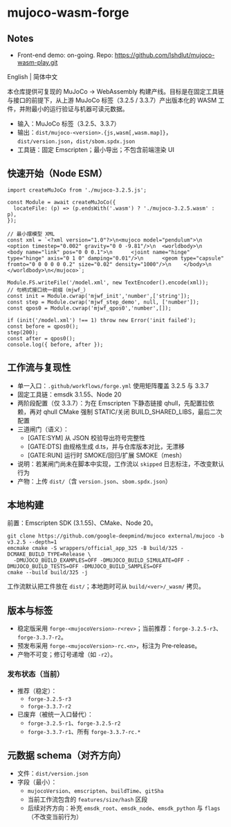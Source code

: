 # mujoco-wasm-forge

## Notes

- Front-end demo: on-going. Repo: https://github.com/lshdlut/mujoco-wasm-play.git

English | 简体中文

本仓库提供可复现的 MuJoCo → WebAssembly 构建产线。目标是在固定工具链与接口的前提下，从上游 MuJoCo 标签（3.2.5 / 3.3.7）产出版本化的 WASM 工件，并附最小的运行验证与机器可读元数据。

- 输入：MuJoCo 标签（3.2.5、3.3.7）
- 输出：`dist/mujoco-<version>.{js,wasm[,wasm.map]}`，`dist/version.json`，`dist/sbom.spdx.json`
- 工具链：固定 Emscripten；最小导出；不包含前端渲染 UI

## 快速开始（Node ESM）

```
import createMuJoCo from './mujoco-3.2.5.js';

const Module = await createMuJoCo({
  locateFile: (p) => (p.endsWith('.wasm') ? './mujoco-3.2.5.wasm' : p),
});

// 最小摆模型 XML
const xml = `<?xml version="1.0"?>\n<mujoco model="pendulum">\n  <option timestep="0.002" gravity="0 0 -9.81"/>\n  <worldbody>\n    <body name="link" pos="0 0 0.1">\n      <joint name="hinge" type="hinge" axis="0 1 0" damping="0.01"/>\n      <geom type="capsule" fromto="0 0 0 0 0 0.2" size="0.02" density="1000"/>\n    </body>\n  </worldbody>\n</mujoco>`;

Module.FS.writeFile('/model.xml', new TextEncoder().encode(xml));
// 句柄式接口统一前缀（mjwf_）
const init = Module.cwrap('mjwf_init','number',['string']);
const step = Module.cwrap('mjwf_step_demo', null, ['number']);
const qpos0 = Module.cwrap('mjwf_qpos0','number',[]);

if (init('/model.xml') !== 1) throw new Error('init failed');
const before = qpos0();
step(200);
const after = qpos0();
console.log({ before, after });
```

## 工作流与复现性

- 单一入口：`.github/workflows/forge.yml` 使用矩阵覆盖 3.2.5 与 3.3.7
- 固定工具链：emsdk 3.1.55、Node 20
- 两阶段配置（仅 3.3.7）：为在 Emscripten 下静态链接 qhull，先配置拉依赖，再对 qhull CMake 强制 STATIC/关闭 BUILD_SHARED_LIBS，最后二次配置
- 三道闸门（语义）：
  - [GATE:SYM] 从 JSON 校验导出符号完整性
  - [GATE:DTS] 由规格生成 d.ts，并与仓库版本对比，无漂移
  - [GATE:RUN] 运行时 SMOKE/回归/扩展 SMOKE（mesh）
- 说明：若某闸门尚未在脚本中实现，工作流以 `skipped` 日志标注，不改变默认行为
- 产物：上传 `dist/`（含 `version.json`、`sbom.spdx.json`）

## 本地构建

前置：Emscripten SDK (3.1.55)、CMake、Node 20。

```
git clone https://github.com/google-deepmind/mujoco external/mujoco -b v3.2.5 --depth=1
emcmake cmake -S wrappers/official_app_325 -B build/325 -DCMAKE_BUILD_TYPE=Release \
  -DMUJOCO_BUILD_EXAMPLES=OFF -DMUJOCO_BUILD_SIMULATE=OFF -DMUJOCO_BUILD_TESTS=OFF -DMUJOCO_BUILD_SAMPLES=OFF
cmake --build build/325 -j
```

工作流默认把工件放在 `dist/`；本地跑时可从 `build/<ver>/_wasm/` 拷贝。

## 版本与标签

- 稳定版采用 `forge-<mujocoVersion>-r<rev>`；当前推荐：`forge-3.2.5-r3`、`forge-3.3.7-r2`。
- 预发布采用 `forge-<mujocoVersion>-rc.<n>`，标注为 Pre‑release。
- 产物不可变；修订号递增（如 `-r2`）。

### 发布状态（当前）
- 推荐（稳定）：
  - `forge-3.2.5-r3`
  - `forge-3.3.7-r2`
- 已废弃（被统一入口替代）：
  - `forge-3.2.5-r1`、`forge-3.2.5-r2`
  - `forge-3.3.7-r1`、所有 `forge-3.3.7-rc.*`

## 元数据 schema（对齐方向）

- 文件：`dist/version.json`
- 字段（最小）：
  - `mujocoVersion`、`emscripten`、`buildTime`、`gitSha`
  - 当前工作流包含的 `features/size/hash` 区段
  - 后续对齐方向：补充 `emsdk_root`、`emsdk_node`、`emsdk_python` 与 `flags`（不改变当前行为）

